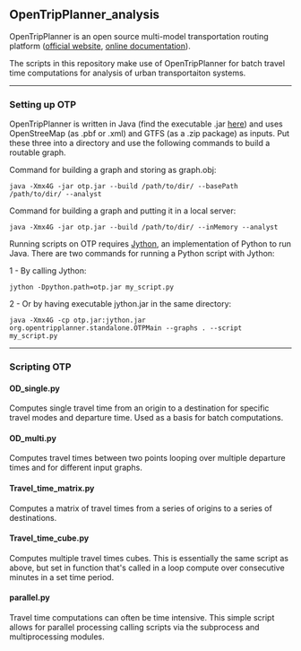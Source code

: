 ## OpenTripPlanner_analysis

OpenTripPlanner is an open source multi-model transportation routing platform ([official website](http://www.opentripplanner.org/), [online documentation](http://docs.opentripplanner.org/en/latest/)).

The scripts in this repository make use of OpenTripPlanner for batch travel time computations for analysis of urban transportaiton systems.

---

### Setting up OTP

OpenTripPlanner is written in Java (find the executable .jar [here](http://maven.conveyal.com/org/opentripplanner/otp/)) and uses OpenStreeMap (as .pbf or .xml) and GTFS (as a .zip package) as inputs. Put these three into a directory and use the following commands to build a routable graph.

Command for building a graph and storing as graph.obj:
```shell
java -Xmx4G -jar otp.jar --build /path/to/dir/ --basePath /path/to/dir/ --analyst
```

Command for building a graph and putting it in a local server:
```shell
java -Xmx4G -jar otp.jar --build /path/to/dir/ --inMemory --analyst
```

Running scripts on OTP requires [Jython](http://www.jython.org/), an implementation of Python to run Java. There are two commands for running a Python script with Jython:

1 - By calling Jython:
```shell
jython -Dpython.path=otp.jar my_script.py
```

2 - Or by having executable jython.jar in the same directory:
```shell
java -Xmx4G -cp otp.jar:jython.jar org.opentripplanner.standalone.OTPMain --graphs . --script my_script.py
```

---

### Scripting OTP

#### OD_single.py
Computes single travel time from an origin to a destination for specific travel modes and departure time. Used as a basis for batch computations.

#### OD_multi.py
Computes travel times between two points looping over multiple departure times and for different input graphs.

#### Travel_time_matrix.py
Computes a matrix of travel times from a series of origins to a series of destinations.

#### Travel_time_cube.py
Computes multiple travel times cubes. This is essentially the same script as above, but set in function that's called in a loop compute over consecutive minutes in a set time period.

#### parallel.py
Travel time computations can often be time intensive. This simple script allows for parallel processing calling scripts via the subprocess and multiprocessing modules.
